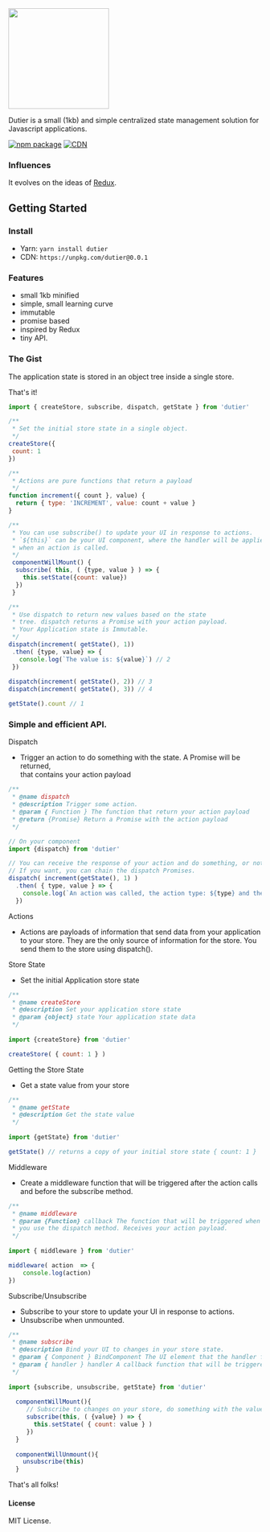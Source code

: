 <img width="200" src="https://raw.githubusercontent.com/luisvinicius167/dutier/master/img/logo.png"/> 

Dutier is a small (1kb) and simple centralized state management solution for Javascript applications. <br/>

[![npm package](https://img.shields.io/badge/npm-0.0.1-blue.svg)](https://www.npmjs.com/package/dutier)
[![CDN](https://img.shields.io/badge/cdn-0.0.1-ff69b4.svg)](https://unpkg.com/dutier@0.0.1)


### Influences
It evolves on the ideas of [Redux](https://github.com/reactjs/redux).

## Getting Started

### Install
* Yarn: ``` yarn install dutier ```
* CDN: ```https://unpkg.com/dutier@0.0.1```

### Features
 * small 1kb minified
 * simple, small learning curve
 * immutable
 * promise based
 * inspired by Redux
 * tiny API.

### The Gist
The application state is stored in an object tree inside a single store.

That's it!

```javascript
import { createStore, subscribe, dispatch, getState } from 'dutier'

/**
 * Set the initial store state in a single object.
 */
createStore({
 count: 1
})

/**
 * Actions are pure functions that return a payload
 */
function increment({ count }, value) {
  return { type: 'INCREMENT', value: count + value }
}

/**
 * You can use subscribe() to update your UI in response to actions.
 * `${this}` can be your UI component, where the handler will be applied
 * when an action is called.
 */
 componentWillMount() {
  subscribe( this, ( {type, value } ) => {
    this.setState({count: value})
  })
 }

/**
 * Use dispatch to return new values based on the state
 * tree. dispatch returns a Promise with your action payload. 
 * Your Application state is Immutable.
 */
dispatch(increment( getState(), 1))
 .then( {type, value} => {
   console.log(`The value is: ${value}`) // 2
 })
 
dispatch(increment( getState(), 2)) // 3
dispatch(increment( getState(), 3)) // 4

getState().count // 1
```

### Simple and efficient API.

Dispatch
 * Trigger an action to do something with the state. A Promise will be returned, <br> that contains your action payload
```javascript
/**
 * @name dispatch
 * @description Trigger some action.
 * @param { Function } The function that return your action payload
 * @return {Promise} Return a Promise with the action payload
 */

// On your component
import {dispatch} from 'dutier'

// You can receive the response of your action and do something, or not.
// If you want, you can chain the dispatch Promises.
dispatch( increment(getState(), 1) )
  .then( { type, value } => {
    console.log(`An action was called, the action type: ${type} and the action value: ${value}.`);
  })
```

Actions
 * Actions are payloads of information that send data from your application to your store. They are the only source of information for the store. You send them to the store using dispatch().



Store State
 * Set the initial Application store state
```javascript
/**
 * @name createStore
 * @description Set your application store state
 * @param {object} state Your application state data
 */
 
import {createStore} from 'dutier'

createStore( { count: 1 } )
```

Getting the Store State
 * Get a state value from your store
```javascript
/**
 * @name getState
 * @description Get the state value
 */
 
import {getState} from 'dutier'

getState() // returns a copy of your initial store state { count: 1 }
```

Middleware
 * Create a middleware function that will be triggered after the action calls and before the subscribe method.
```javascript
/**
 * @name middleware
 * @param {Function} callback The function that will be triggered when
 * you use the dispatch method. Receives your action payload.
 */
 
import { middleware } from 'dutier'

middleware( action  => {
    console.log(action)
})

```


Subscribe/Unsubscribe
 * Subscribe to your store to update your UI in response to actions.
 * Unsubscribe when unmounted.
```javascript
/**
 * @name subscribe
 * @description Bind your UI to changes in your store state.
 * @param { Component } BindComponent The UI element that the handler function will be bound to.
 * @param { handler } handler A callback function that will be triggered in response to actions.
 */
 
import {subscribe, unsubscribe, getState} from 'dutier'
  
  componentWillMount(){
     // Subscribe to changes on your store, do something with the value.
     subscribe(this, ( {value} ) => {
       this.setState( { count: value } )
     })
  }
  
  componentWillUnmount(){
    unsubscribe(this)
  }
```

That's all folks!


#### License
MIT License.
